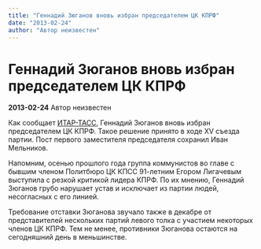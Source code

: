```yaml
---
title: "Геннадий Зюганов вновь избран председателем ЦК КПРФ"
date: "2013-02-24"
author: "Автор неизвестен"
---
```


# Геннадий Зюганов вновь избран председателем ЦК КПРФ

**2013-02-24** Автор неизвестен

Как сообщает [ИТАР-ТАСС](http://www.itar-tass.com/), Геннадий Зюганов вновь избран председателем ЦК КПРФ. Такое решение принято в ходе ХV съезда партии. Пост первого заместителя председателя сохранил Иван Мельников.

Напомним, осенью прошлого года группа коммунистов во главе с бывшим членом Политбюро ЦК КПСС 91-летним Егором Лигачевым выступила с резкой критикой лидера КПРФ. По их мнению, Геннадий Зюганов грубо нарушает устав и исключает из партии людей, несогласных с его линией.

Требование отставки Зюганова звучало также в декабре от представителей нескольких партий левого толка с участием некоторых членов ЦК КПРФ. Тем не менее, противники Зюганова остаются на сегодняшний день в меньшинстве.